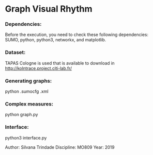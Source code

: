 # Graph Visual Rhythm

### Dependencies:

Before the execution, you need to check these following dependencies: SUMO, python, python3, networkx, and matplotlib.


### Dataset:

TAPAS Cologne is used that is available to download in http://kolntrace.project.citi-lab.fr/ 

### Generating graphs:

python <cologne6to8>.sumocfg <tripinfo>.xml

### Complex measures:

python graph.py

### Interface:

python3 interface.py


Author: Silvana Trindade
Discipline: MO809
Year: 2019
